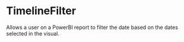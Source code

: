 # TimelineFilter
Allows a user on a PowerBI report to filter the date based on the dates selected in the visual.

